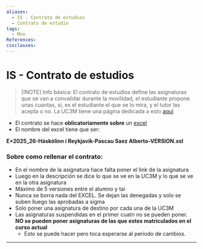 ```yaml
---
aliases:
  - IS - Contrato de estudios
  - Contrato de estudio
tags:
  - Mov
References: 
cssclasses:
---
```

# IS - Contrato de estudios

> [!NOTE] Info básica: 
> El contrato de estudios define las asignaturas que se van a convalidar durante la movilidad, el estudiante propone unas cuantas, si, es el estudiante el que se lo mira, y el tutor las acepta o no. 
> La UC3M tiene una página dedicada a esto [aquí](https://www.uc3m.es/ss/Satellite/SecretariaVirtual/es/TextoMixta/1371211194976/Contrato_de_Estudios_Learning_Agreement#2asignaturas)
+ El contrato se hace **oblicatoriamente sobre** un [excel](https://www.uc3m.es/secretaria-virtual/media/secretaria-virtual/doc/archivo/plantilla-excel-tais/plantilla-excel-tais.xls)
+ El nombre del excel tiene que ser:
  
**E+2025_26-Háskólinn í Reykjavík-Pascau Saez Alberto-VERSION.xsl**

### Sobre como rellenar el contrato:
+ En el nombre de la asignatura hace falta poner el link de la asignatura
+ Luego en la descripción se dice lo que se ve en la UC3M y lo que se ve en la otra asignatura
+ Máximo de 5 versiones entre el alumno y tai
+ Nunca se borra nada del EXCEL. Se dejan las denegadas y solo se suben lluego las aprobadas a sigma
+ Solo poner una asignatura de destino por cada una de la UC3M
+ Las asignaturas suspendidas en el primer cuatri no se pueden poner. **NO se pueden poner asignaturas de las que estes matriculados en el curso actual**
	+ Esto se puede hacer pero toca esperarse al periodo de cambios. 
***